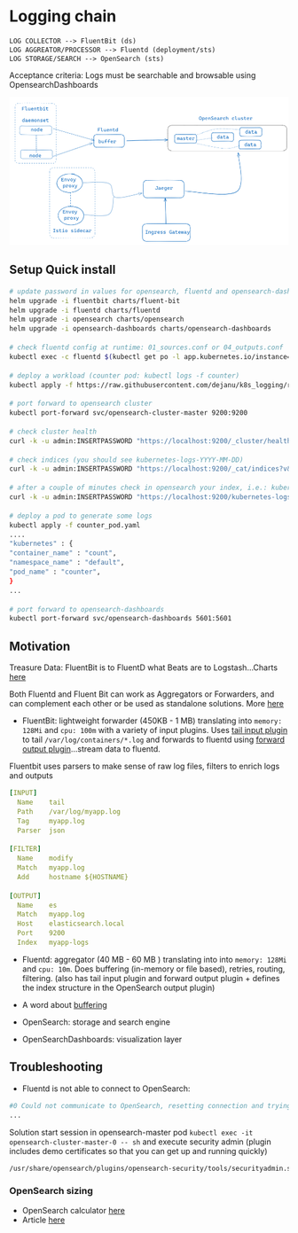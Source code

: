 # Logging chain

```
LOG COLLECTOR --> FluentBit (ds)
LOG AGGREATOR/PROCESSOR --> Fluentd (deployment/sts)
LOG STORAGE/SEARCH --> OpenSearch (sts)
```

Acceptance criteria: Logs must be searchable and browsable using OpensearchDashboards

![logging chain](./diagrams/logging_chain.png)


## Setup Quick install

```bash
# update password in values for opensearch, fluentd and opensearch-dashboards
helm upgrade -i fluentbit charts/fluent-bit
helm upgrade -i fluentd charts/fluentd
helm upgrade -i opensearch charts/opensearch
helm upgrade -i opensearch-dashboards charts/opensearch-dashboards

# check fluentd config at runtime: 01_sources.conf or 04_outputs.conf
kubectl exec -c fluentd $(kubectl get po -l app.kubernetes.io/instance=fluentd -oname) -- ls /etc/fluent/config.d/

# deploy a workload (counter pod: kubectl logs -f counter)
kubectl apply -f https://raw.githubusercontent.com/dejanu/k8s_logging/refs/heads/main/counter_pod.yaml

# port forward to opensearch cluster
kubectl port-forward svc/opensearch-cluster-master 9200:9200

# check cluster health
curl -k -u admin:INSERTPASSWORD "https://localhost:9200/_cluster/health?pretty"

# check indices (you should see kubernetes-logs-YYYY-MM-DD)
curl -k -u admin:INSERTPASSWORD "https://localhost:9200/_cat/indices?v&pretty"

# after a couple of minutes check in opensearch your index, i.e.: kubernetes-logs-2025.08.13
curl -k -u admin:INSERTPASSWORD "https://localhost:9200/kubernetes-logs-2025.08.14/_search?size=3&sort=@timestamp:desc&pretty"

# deploy a pod to generate some logs
kubectl apply -f counter_pod.yaml
....
"kubernetes" : {
"container_name" : "count",
"namespace_name" : "default",
"pod_name" : "counter",
}
...

# port forward to opensearch-dashboards
kubectl port-forward svc/opensearch-dashboards 5601:5601
```

## Motivation

Treasure Data: FluentBit is to FluentD what Beats are to Logstash...Charts [here](https://github.com/fluent/helm-charts)

Both Fluentd and Fluent Bit can work as Aggregators or Forwarders, and can complement each other or be used as standalone solutions.
More [here](https://docs.fluentbit.io/manual/about/fluentd-and-fluent-bit)

* FluentBit: lightweight forwarder (450KB - 1 MB) translating into `memory: 128Mi` and `cpu: 100m` with a variety of input plugins. Uses [tail input plugin](https://docs.fluentbit.io/manual/data-pipeline/inputs/tail) to tail `/var/log/containers/*.log` and forwards to fluentd using [forward output plugin](https://docs.fluentbit.io/manual/data-pipeline/outputs/forward)...stream data to fluentd.

Fluentbit uses parsers to make sense of raw log files, filters to enrich logs and outputs

```yaml
[INPUT]
  Name    tail
  Path    /var/log/myapp.log
  Tag     myapp.log
  Parser  json

[FILTER]
  Name    modify
  Match   myapp.log
  Add     hostname ${HOSTNAME}

[OUTPUT]
  Name    es
  Match   myapp.log
  Host    elasticsearch.local
  Port    9200
  Index   myapp-logs
```

* Fluentd: aggregator (40 MB - 60 MB ) translating into into `memory: 128Mi` and `cpu: 10m`. Does buffering (in-memory or file based), retries, routing, filtering. (also has tail input plugin and forward output plugin + 
defines the index structure in the OpenSearch output plugin)

* A word about [buffering](https://github.com/dejanu/k8s_logging/blob/main/buffering.md) 

* OpenSearch: storage and search engine

* OpenSearchDashboards: visualization layer

## Troubleshooting

* Fluentd is not able to connect to OpenSearch:
```bash
#0 Could not communicate to OpenSearch, resetting connection and trying again. [401] Unauthorized
...
```
Solution start session in opensearch-master pod `kubectl exec -it opensearch-cluster-master-0 -- sh` and execute security admin (plugin includes demo certificates so that you can get up and running quickly)
```bash
/usr/share/opensearch/plugins/opensearch-security/tools/securityadmin.sh -cd "/usr/share/opensearch/config/opensearch-security" -icl -key "/usr/share/opensearch/config/kirk-key.pem"   -cert "/usr/share/opensearch/config/kirk.pem" -cacert "/usr/share/opensearch/config/root-ca.pem" -nhnv
```


### OpenSearch sizing

* OpenSearch calculator [here](https://dejanu.github.io/oscalculator.html)
* Article [here](https://dejanualex.medium.com/kubernetes-distributed-logging-3e890cc02842)